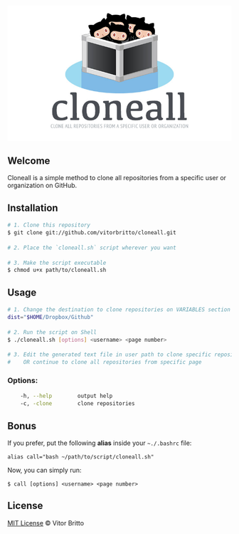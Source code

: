 ![Cloneall Logo](src/cloneall.jpg "Cloneall")


## Welcome

Cloneall is a simple method to clone all repositories from a specific user or organization on GitHub.


## Installation

```bash
# 1. Clone this repository
$ git clone git://github.com/vitorbritto/cloneall.git

# 2. Place the `cloneall.sh` script wherever you want

# 3. Make the script executable
$ chmod u+x path/to/cloneall.sh
```


## Usage

```bash
# 1. Change the destination to clone repositories on VARIABLES section
dist="$HOME/Dropbox/Github"

# 2. Run the script on Shell
$ ./cloneall.sh [options] <username> <page number>

# 3. Edit the generated text file in user path to clone specific repositories
#    OR continue to clone all repositories from specific page
```

### Options:

```bash
    -h, --help        output help
    -c, -clone        clone repositories
```

## Bonus

If you prefer, put the following **alias** inside your `~./.bashrc` file:

    alias call="bash ~/path/to/script/cloneall.sh"

Now, you can simply run:

    $ call [options] <username> <page number>


## License

[MIT License](http://vitorbritto.mit-license.org/) © Vitor Britto
